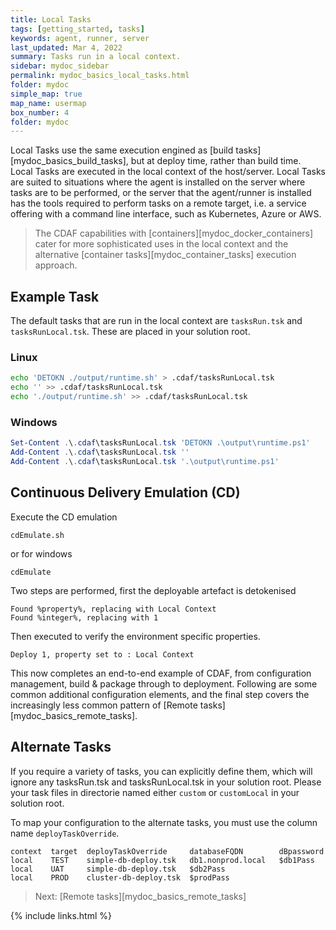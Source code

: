 ```yaml
---
title: Local Tasks
tags: [getting_started, tasks]
keywords: agent, runner, server
last_updated: Mar 4, 2022
summary: Tasks run in a local context.
sidebar: mydoc_sidebar
permalink: mydoc_basics_local_tasks.html
folder: mydoc
simple_map: true
map_name: usermap
box_number: 4
folder: mydoc
---
```


Local Tasks use the same execution engined as [build tasks][mydoc_basics_build_tasks], but at deploy time, rather than build time. Local Tasks are executed in the local context of the host/server. Local Tasks are suited to situations where the agent is installed on the server where tasks are to be performed, or the server that the agent/runner is installed has the tools required to perform tasks on a remote target, i.e. a service offering with a command line interface, such as Kubernetes, Azure or AWS.

> The CDAF capabilities with [containers][mydoc_docker_containers] cater for more sophisticated uses in the local context and the alternative [container tasks][mydoc_container_tasks] execution approach.

## Example Task

The default tasks that are run in the local context are `tasksRun.tsk` and `tasksRunLocal.tsk`. These are placed in your solution root.


### Linux

``` bash
echo 'DETOKN ./output/runtime.sh' > .cdaf/tasksRunLocal.tsk
echo '' >> .cdaf/tasksRunLocal.tsk
echo './output/runtime.sh' >> .cdaf/tasksRunLocal.tsk
```

### Windows

``` powershell
Set-Content .\.cdaf\tasksRunLocal.tsk 'DETOKN .\output\runtime.ps1'
Add-Content .\.cdaf\tasksRunLocal.tsk ''
Add-Content .\.cdaf\tasksRunLocal.tsk '.\output\runtime.ps1'
```

## Continuous Delivery Emulation (CD)

Execute the CD emulation

    cdEmulate.sh

or for windows

    cdEmulate

Two steps are performed, first the deployable artefact is detokenised

```
Found %property%, replacing with Local Context
Found %integer%, replacing with 1
```

Then executed to verify the environment specific properties.

```
Deploy 1, property set to : Local Context
```

This now completes an end-to-end example of CDAF, from configuration management, build & package through to deployment. Following are some common additional configuration elements, and the final step covers the increasingly less common pattern of [Remote tasks][mydoc_basics_remote_tasks].

## Alternate Tasks

If you require a variety of tasks, you can explicitly define them, which will ignore any tasksRun.tsk and tasksRunLocal.tsk in your solution root. Please your task files in directorie named either ``custom`` or ``customLocal`` in your solution root.

To map your configuration to the alternate tasks, you must use the column name ``deployTaskOverride``.

```
context  target  deployTaskOverride     databaseFQDN        dBpassword
local    TEST    simple-db-deploy.tsk   db1.nonprod.local   $db1Pass
local    UAT     simple-db-deploy.tsk   $db2Pass
local    PROD    cluster-db-deploy.tsk  $prodPass
```

> Next: [Remote tasks][mydoc_basics_remote_tasks]

{% include links.html %}
